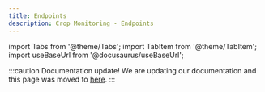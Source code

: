 ```yaml
---
title: Endpoints
description: Crop Monitoring - Endpoints
---
```


[1]: crop_monitoring_endpoints

import Tabs from '@theme/Tabs';
import TabItem from '@theme/TabItem';
import useBaseUrl from '@docusaurus/useBaseUrl';


:::caution Documentation update!
We are updating our documentation and this page was moved to [here][1].
:::
